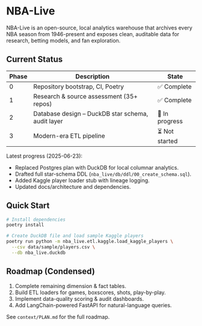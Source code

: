 # NBA-Live

NBA-Live is an open-source, local analytics warehouse that archives every NBA
season from 1946-present and exposes clean, auditable data for research,
betting models, and fan exploration.

## Current Status

| Phase | Description | State |
|-------|-------------|-------|
| 0 | Repository bootstrap, CI, Poetry | ✅ Complete |
| 1 | Research & source assessment (35+ repos) | ✅ Complete |
| 2 | Database design – DuckDB star schema, audit layer | 🚧 In progress |
| 3 | Modern-era ETL pipeline | ⏳ Not started |

Latest progress (2025-06-23):
* Replaced Postgres plan with DuckDB for local columnar analytics.
* Drafted full star-schema DDL (`nba_live/db/ddl/00_create_schema.sql`).
* Added Kaggle player loader stub with lineage logging.
* Updated docs/architecture and dependencies.

## Quick Start

```bash
# Install dependencies
poetry install

# Create DuckDB file and load sample Kaggle players
poetry run python -m nba_live.etl.kaggle.load_kaggle_players \
  --csv data/sample/players.csv \
  --db nba_live.duckdb
```

## Roadmap (Condensed)
1. Complete remaining dimension & fact tables.
2. Build ETL loaders for games, boxscores, shots, play-by-play.
3. Implement data-quality scoring & audit dashboards.
4. Add LangChain-powered FastAPI for natural-language queries.

See `context/PLAN.md` for the full roadmap.

